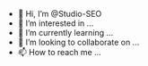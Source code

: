 - 👋 Hi, I’m @Studio-SEO
- 👀 I’m interested in ...
- 🌱 I’m currently learning ...
- 💞️ I’m looking to collaborate on ...
- 📫 How to reach me ...

<!---
Studio-SEO/Studio-SEO is a ✨ special ✨ repository because its `README.md` (this file) appears on your GitHub profile.
You can click the Preview link to take a look at your changes.
--->
